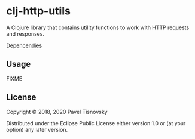 # clj-http-utils

A Clojure library that contains utility functions to work with HTTP requests
and responses.

[Depencendies](doc/dependencies.clj)

## Usage

FIXME

## License

Copyright © 2018, 2020  Pavel Tisnovsky

Distributed under the Eclipse Public License either version 1.0 or (at
your option) any later version.
